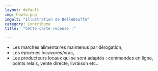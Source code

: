 ```yaml
---
layout: default
img: howto.png
imgalt: "Illustration de BelleBouffe"
category: Contribute
title:  "Cette carte recense :"

---
```

  - Les marchés alimentaires maintenus par dérogation,
  - Les épiceries locavores/vrac,
  - Les producteurs locaux qui se sont adaptés : commandes en ligne, points relais, vente directe, livraison etc..